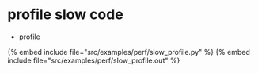 # profile slow code

* profile

{% embed include file="src/examples/perf/slow_profile.py" %}
{% embed include file="src/examples/perf/slow_profile.out" %}



